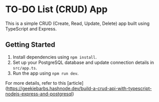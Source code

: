 # TO-DO List (CRUD) App

This is a simple CRUD (Create, Read, Update, Delete) app built using TypeScript and Express.

## Getting Started

1. Install dependencies using `npm install`.
2. Set up your PostgreSQL database and update connection details in `src/app.ts`.
3. Run the app using `npm run dev`.

For more details, refer to this [article] (https://geekiebarbs.hashnode.dev/build-a-crud-api-with-typescript-nodejs-express-and-postgresql)
